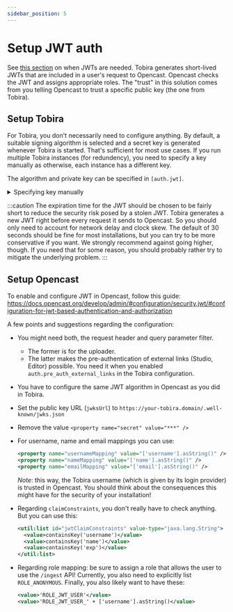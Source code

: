 ```yaml
---
sidebar_position: 5
---
```


# Setup JWT auth

See [this section](../auth#cross-auth-users-against-opencast) on when JWTs are needed.
Tobira generates short-lived JWTs that are included in a user's request to Opencast.
Opencast checks the JWT and assigns appropriate roles.
The "trust" in this solution comes from you telling Opencast to trust a specific public key (the one from Tobira).


## Setup Tobira

For Tobira, you don't necessarily need to configure anything.
By default, a suitable signing algorithm is selected and a secret key is generated whenever Tobira is started.
That's sufficient for most use cases.
If you run multiple Tobira instances (for redundency), you need to specify a key manually as otherwise, each instance has a different key.

The algorithm and private key can be specified in `[auth.jwt]`.

<details>
<summary>Specifying key manually</summary>

```toml
[auth.jwt]
signing_algorithm = "ES256"
secret_key = "jwt-key.pem"
```

The secret key has to be a key matching the algorithm.
For `ES*`, that's an EC key encoded as PKCS#8.
To generate such a key, you can run these commands (you can replace `secp256r1` with other supported values like `secp384r1`):

```
openssl ecparam -name secp256r1 -genkey -noout -out sec1.pem
openssl pkcs8 -topk8 -nocrypt -in sec1.pem -out private-key.pem
```

Here, the `sec1.pem` is encoded as SEC1 instead of PKCS#8. The second command converts the key.

</details>

:::caution
The expiration time for the JWT should be chosen to be fairly short to reduce the security risk posed by a stolen JWT.
Tobira generates a new JWT right before every request it sends to Opencast.
So you should only need to account for network delay and clock skew.
The default of 30 seconds should be fine for most installations,
but you can try to be more conservative if you want.
We strongly recommend against going higher, though. If you need that for some reason,
you should probably rather try to mitigate the underlying problem.
:::


## Setup Opencast

To enable and configure JWT in Opencast, follow this guide:
https://docs.opencast.org/develop/admin/#configuration/security.jwt/#configuration-for-jwt-based-authentication-and-authorization

A few points and suggestions regarding the configuration:

- You might need both, the request header and query parameter filter.
  - The former is for the uploader.
  - The latter makes the pre-authentication of external links (Studio, Editor) possible.
    You need it when you enabled `auth.pre_auth_external_links` in the Tobira configuration.

- You have to configure the same JWT algorithm in Opencast as you did in Tobira.

- Set the public key URL (`jwksUrl`) to `https://your-tobira.domain/.well-known/jwks.json`

- Remove the value `<property name="secret" value="***" />`

- For username, name and email mappings you can use:
  ```xml
  <property name="usernameMapping" value="['username'].asString()" />
  <property name="nameMapping" value="['name'].asString()" />
  <property name="emailMapping" value="['email'].asString()" />
  ```
  *Note*: this way, the Tobira username (which is given by its login provider) is trusted in Opencast.
You should think about the consequences this might have for the security of your installation!

- Regarding `claimConstraints`, you don't really have to check anything. But you can use this:
  ```xml
  <util:list id="jwtClaimConstraints" value-type="java.lang.String">
    <value>containsKey('username')</value>
    <value>containsKey('name')</value>
    <value>containsKey('exp')</value>
  </util:list>
  ```

- Regarding role mapping: be sure to assign a role that allows the user to use the `/ingest` API!
  Currently, you also need to explicitly list `ROLE_ANONYMOUS`.
  Finally, you also likely want to have these:
  ```xml
  <value>'ROLE_JWT_USER'</value>
  <value>'ROLE_JWT_USER_' + ['username'].asString()</value>
  ```
